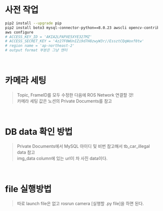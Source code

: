 # 사전 작업

```bash
pip2 install --upgrade pip
pip2 install boto3 mysql-connector-python==8.0.23 awscli opencv-contrib-python==4.2.0.32
aws configure
# ACCESS_KEY_ID = 'AKIA2LPAPXE5XYE327MZ'
# ACCESS_SECRET_KEY = '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'
# region name = 'ap-northeast-2'
# output format 부분은 그냥 엔터
```

<br>

# 카메라 세팅

> Topic, FrameID를 모두 수정한 다음에 ROS Network 연결할 것!  
카메라 세팅 값은 노션의 Private Documents를 참고  

<br>

# DB data 확인 방법
> Private Documents에서 MySQL 아이디 및 비번 참고해서 tb_car_illegal data 참고  
img_data column에 있는 url이 차 사진 data이다.

<br>

# file 실행방법
> 따로 launch file은 없고 rosrun camera [실행할 .py file]을 하면 된다.